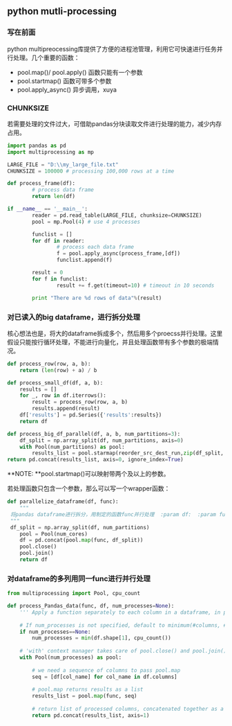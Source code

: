 ## python mutli-processing
### 写在前面
python multipreocessing库提供了方便的进程池管理，利用它可快速进行任务并行处理。几个重要的函数：
* pool.map()/ pool.apply() 函数只能有一个参数
* pool.startmap() 函数可带多个参数
* pool.apply_async() 异步调用，xuya

### CHUNKSIZE
若需要处理的文件过大，可借助pandas分块读取文件进行处理的能力，减少内存占用。
```python
import pandas as pd
import multiprocessing as mp

LARGE_FILE = "D:\\my_large_file.txt"
CHUNKSIZE = 100000 # processing 100,000 rows at a time

def process_frame(df):
        # process data frame
        return len(df)

if __name__ == '__main__':
        reader = pd.read_table(LARGE_FILE, chunksize=CHUNKSIZE)
        pool = mp.Pool(4) # use 4 processes

        funclist = []
        for df in reader:
                # process each data frame
                f = pool.apply_async(process_frame,[df])
                funclist.append(f)

        result = 0
        for f in funclist:
                result += f.get(timeout=10) # timeout in 10 seconds

        print "There are %d rows of data"%(result)
```

### 对已读入的big dataframe，进行拆分处理
核心想法也是，将大的dataframe拆成多个，然后用多个proecss并行处理。这里假设只能按行循环处理，不能进行向量化，并且处理函数带有多个参数的极端情况。
```python
def process_row(row, a, b):
	return (len(row) + a) / b

def process_small_df(df, a, b):
	results = []
	for _, row in df.iterrows():
		result = process_row(row, a, b)
		results.append(result)
	df['results'] = pd.Series({'results':results})
	return df

def process_big_df_parallel(df, a, b, num_partitions=3):
	df_split = np.array_split(df, num_partitions, axis=0)  
	with Pool(num_partitions) as pool:  
	    results_list = pool.starmap(reorder_src_dest_run,zip(df_split, repeat(overlap), repeat(server_set)))  
return pd.concat(results_list, axis=0, ignore_index=True)
```
**NOTE:  **pool.startmap()可以映射带两个及以上的参数。

若处理函数只包含一个参数，那么可以写一个wrapper函数：

```python
def parallelize_dataframe(df, func):  
    """  
 将pandas dataframe进行拆分，用制定的函数func并行处理  :param df:  :param func:  :return:  
 """  
 df_split = np.array_split(df, num_partitions)  
    pool = Pool(num_cores)  
    df = pd.concat(pool.map(func, df_split))  
    pool.close()  
    pool.join()  
    return df
```

### 对dataframe的多列用同一func进行并行处理
```python
from multiprocessing import Pool, cpu_count

def process_Pandas_data(func, df, num_processes=None):
    ''' Apply a function separately to each column in a dataframe, in parallel.'''
    
    # If num_processes is not specified, default to minimum(#columns, #machine-cores)
    if num_processes==None:
        num_processes = min(df.shape[1], cpu_count())
    
    # 'with' context manager takes care of pool.close() and pool.join() for us
    with Pool(num_processes) as pool:
        
        # we need a sequence of columns to pass pool.map
        seq = [df[col_name] for col_name in df.columns]
        
        # pool.map returns results as a list
        results_list = pool.map(func, seq)
        
        # return list of processed columns, concatenated together as a new dataframe
        return pd.concat(results_list, axis=1)
```



<!--stackedit_data:
eyJoaXN0b3J5IjpbLTE3NjY2MTAyOTEsLTE5MzcwMDYzMTRdfQ
==
-->
